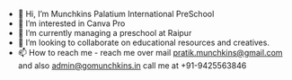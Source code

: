 - 👋 Hi, I’m Munchkins Palatium International PreSchool
- 👀 I’m interested in Canva Pro
- 🌱 I’m currently managing a preschool at Raipur
- 💞️ I’m looking to collaborate on educational resources and creatives.
- 📫 How to reach me - reach me over mail pratik.munchkins@gmail.com and also admin@gomunchkins.in call me at +91-9425563846

<!---
MunchkinsSchool/MunchkinsSchool is a ✨ special ✨ repository because its `README.md` (this file) appears on your GitHub profile.
You can click the Preview link to take a look at your changes.
--->
